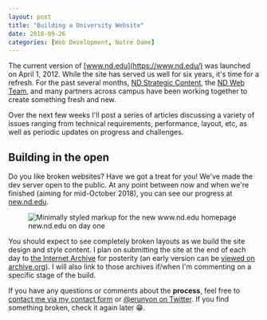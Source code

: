 ```yaml
---
layout: post
title: "Building a University Website"
date: 2018-09-26
categories: [Web Development, Notre Dame]
---
```

The current version of [www.nd.edu](https://www.nd.edu/) was launched on April 1, 2012. While the site has served us well for six years, it's time for a refresh. For the past several months, [ND Strategic Content](https://twitter.com/NDStories), the [ND Web Team](https://twitter.com/ndwebteam), and many partners across campus have been working together to create something fresh and new.<!-- more -->

Over the next few weeks I'll post a series of articles discussing a variety of issues ranging from technical requirements, performance, layout, etc, as well as periodic updates on progress and challenges.

## Building in the open

Do you like broken websites? Have we got a treat for you! We've made the dev server open to the public. At any point between now and when we're finished (aiming for mid-October 2018), you can see our progress at [new.nd.edu](https://new.nd.edu/).

<figure><img src="/images/2018/new-nd-600.png" srcset="/images/2018/new-nd-600.png 600w, /images/2018/new-nd-1200.png 1200w" sizes="(min-width:43.75em) 65vw, 100vw" alt="Minimally styled markup for the new www.nd.edu homepage"><figcaption>new.nd.edu on day one</figcaption></figure>

You should expect to see completely broken layouts as we build the site design and style content. I plan on submitting the site at the end of each day to [the Internet Archive](http://archive.org/) for posterity (an early version can be [viewed on archive.org](https://web.archive.org/web/20180926195150/https://new.nd.edu/)). I will also link to those archives if/when I'm commenting on a specific stage of the build.

If you have any questions or comments about the **process**, feel free to [contact me via my contact form](https://erikrunyon.com/contact/) or [@erunyon on Twitter](https://twitter.com/erunyon). If you find something broken, check it again later 😁.
